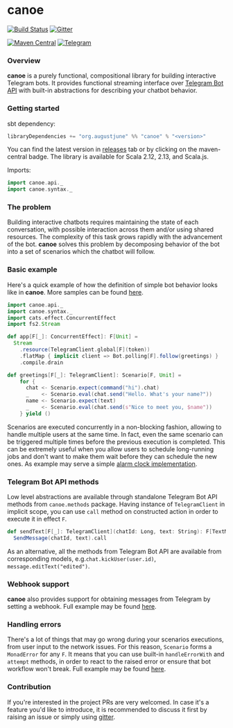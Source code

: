 canoe
=============

[![Build Status](https://travis-ci.org/augustjune/canoe.svg?branch=master)](https://travis-ci.org/augustjune/canoe)
[![Gitter](https://badges.gitter.im/augustjune-canoe/community.svg)](https://gitter.im/augustjune-canoe/community?utm_source=badge&utm_medium=badge&utm_campaign=pr-badge)

[![Maven Central](https://maven-badges.herokuapp.com/maven-central/org.augustjune/canoe_2.12/badge.svg)](https://maven-badges.herokuapp.com/maven-central/org.augustjune/canoe_2.12)
[![Telegram](https://img.shields.io/badge/Bot%20API-4.8%20-00aced.svg)](https://core.telegram.org/bots/api#recent-changes)

### Overview
**canoe** is a purely functional, compositional library for building interactive Telegram bots.
It provides functional streaming interface over [Telegram Bot API](https://core.telegram.org/bots/api)
with built-in abstractions for describing your chatbot behavior.

### Getting started
sbt dependency:
```scala
libraryDependencies += "org.augustjune" %% "canoe" % "<version>"
```
You can find the latest version in [releases](https://github.com/augustjune/canoe/releases) tab
or by clicking on the maven-central badge. The library is available for Scala 2.12, 2.13, and Scala.js.

Imports:
```scala
import canoe.api._
import canoe.syntax._
```

### The problem
Building interactive chatbots requires maintaining the state of each conversation,
with possible interaction across them and/or using shared resources.
The complexity of this task grows rapidly with the advancement of the bot.
**canoe** solves this problem by decomposing behavior of the bot into a set of scenarios
which the chatbot will follow.

### Basic example
Here's a quick example of how the definition of simple bot behavior looks like in **canoe**.
More samples can be found [here](https://github.com/augustjune/canoe/tree/master/examples/src/main/scala/samples).

```scala
import canoe.api._
import canoe.syntax._
import cats.effect.ConcurrentEffect
import fs2.Stream

def app[F[_]: ConcurrentEffect]: F[Unit] =
  Stream
    .resource(TelegramClient.global[F](token))
    .flatMap { implicit client => Bot.polling[F].follow(greetings) }
    .compile.drain

def greetings[F[_]: TelegramClient]: Scenario[F, Unit] =
    for {
      chat <- Scenario.expect(command("hi").chat)
      _    <- Scenario.eval(chat.send("Hello. What's your name?"))
      name <- Scenario.expect(text)
      _    <- Scenario.eval(chat.send(s"Nice to meet you, $name"))
    } yield ()
```

Scenarios are executed concurrently in a non-blocking fashion,
allowing to handle multiple users at the same time.
In fact, even the same scenario can be triggered multiple times before
the previous execution is completed.
This can be extremely useful when you allow users to schedule long-running jobs
and don't want to make them wait before they can schedule the new ones.
As example may serve a simple [alarm clock implementation](https://github.com/augustjune/canoe/tree/master/examples/src/main/scala/samples/TimerAlarm.scala).


### Telegram Bot API methods
Low level abstractions are available through standalone Telegram Bot API methods from `canoe.methods` package.
Having instance of `TelegramClient` in implicit scope,
you can use `call` method on constructed action in order to execute it in effect `F`.

```scala
def sendText[F[_]: TelegramClient](chatId: Long, text: String): F[TextMessage] =
  SendMessage(chatId, text).call
```

As an alternative, all the methods from Telegram Bot API are available from corresponding models,
e.g.`chat.kickUser(user.id)`, `message.editText("edited")`.

### Webhook support
**canoe** also provides support for obtaining messages from Telegram by setting a webhook.
Full example may be found [here](https://github.com/augustjune/canoe/blob/master/examples/src/main/scala/samples/Webhook.scala).

### Handling errors
There's a lot of things that may go wrong during your scenarios executions,
from user input to the network issues.
For this reason, `Scenario` forms a `MonadError` for any `F`.
It means that you can use built-in `handleErrorWith` and `attempt` methods,
in order to react to the raised error or ensure that bot workflow won't break.
Full example may be found [here](https://github.com/augustjune/canoe/blob/master/examples/src/main/scala/samples/ErrorHandling.scala).

### Contribution
If you're interested in the project PRs are very welcomed.
In case it's a feature you'd like to introduce, it is recommended to discuss it first by raising an issue
or simply using [gitter](https://gitter.im/augustjune-canoe/community).
